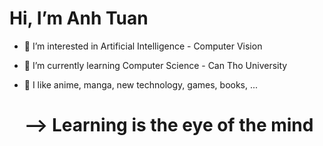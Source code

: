  # Hi, I’m Anh Tuan
- 👀 I’m interested in Artificial Intelligence - Computer Vision
- 🌱 I’m currently learning Computer Science - Can Tho University
- 💞️ I like anime, manga, new technology, games, books, ...

  # --> Learning is the eye of the mind

<!---
nhatuan20032508/nhatuan20032508 is a ✨ special ✨ repository because its `README.md` (this file) appears on your GitHub profile.
You can click the Preview link to take a look at your changes.
--->
